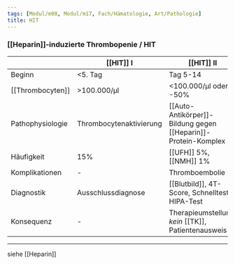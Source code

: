 ```yaml
---
tags: [Modul/m08, Modul/m17, Fach/Hämatologie, Art/Pathologie]
title: HIT
---
```

### [[Heparin]]-induzierte Thrombopenie / HIT
| |[[HIT]] I|[[HIT]] II|
|-|-|-|
|Beginn|<5. Tag|Tag 5-14|
|[[Thrombocyten]]|>100.000/μl|<100.000/μl oder -50%|
|Pathophysiologie|Thrombocytenaktivierung|[[Auto-Antikörper]]-Bildung gegen [[Heparin]]-Protein-Komplex|
|Häufigkeit|15%|[[UFH]] 5%, [[NMH]] 1%|
|Komplikationen|-|Thromboembolie|
|Diagnostik|Ausschlussdiagnose|[[Blutbild]], 4T-Score, Schnelltest, HIPA-Test|
|Konsequenz|-|Therapieumstellung, *kein* [[TK]], Patientenausweis|

---
siehe [[Heparin]]